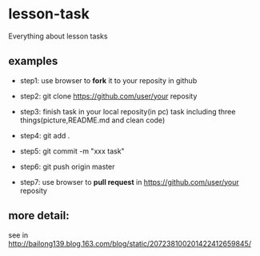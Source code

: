 lesson-task
===========

Everything about lesson tasks


examples
------

- step1:
use browser to **fork** it to your reposity in github

- step2:
git clone https://github.com/user/your reposity

- step3:
finish task in your local reposity(in pc)
task including three things(picture,README.md and clean code)

- step4:
git add .

- step5:
git commit -m "xxx task"

- step6:
git push origin master

- step7:
use browser to **pull request** in https://github.com/user/your reposity

more detail:
----
see in http://bailong139.blog.163.com/blog/static/207238100201422412659845/





